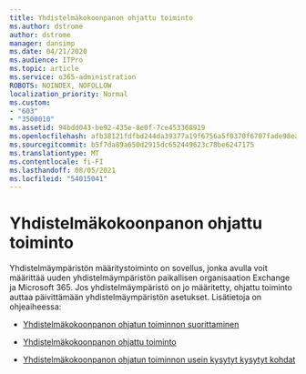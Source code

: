 ```yaml
---
title: Yhdistelmäkokoonpanon ohjattu toiminto
ms.author: dstrome
author: dstrome
manager: dansimp
ms.date: 04/21/2020
ms.audience: ITPro
ms.topic: article
ms.service: o365-administration
ROBOTS: NOINDEX, NOFOLLOW
localization_priority: Normal
ms.custom:
- "603"
- "3500010"
ms.assetid: 94bdd043-be92-435e-8e0f-7ce453368919
ms.openlocfilehash: afb38121fdfbd244da39377a19f6756a5f0370f6707fade98eaf53def6981696
ms.sourcegitcommit: b5f7da89a650d2915dc652449623c78be6247175
ms.translationtype: MT
ms.contentlocale: fi-FI
ms.lasthandoff: 08/05/2021
ms.locfileid: "54015041"
---
```

# <a name="hybrid-configuration-wizard"></a>Yhdistelmäkokoonpanon ohjattu toiminto

Yhdistelmäympäristön määritystoiminto on sovellus, jonka avulla voit määrittää uuden yhdistelmäympäristön paikallisen organisaation Exchange ja Microsoft 365. Jos yhdistelmäympäristö on jo määritetty, ohjattu toiminto auttaa päivittämään yhdistelmäympäristön asetukset. Lisätietoja on ohjeaiheessa:
  
- [Yhdistelmäkokoonpanon ohjatun toiminnon suorittaminen](https://technet.microsoft.com/library/mt595788%28v=exchg.150%29.aspx)

- [Yhdistelmäkokoonpanon ohjattu toiminto](https://technet.microsoft.com/library/hh529921%28v=exchg.150%29.aspx)

- [Yhdistelmäkokoonpanon ohjatun toiminnon usein kysytyt kysytyt kohdat](https://technet.microsoft.com/library/mt488940%28v=exchg.150%29.aspx)
